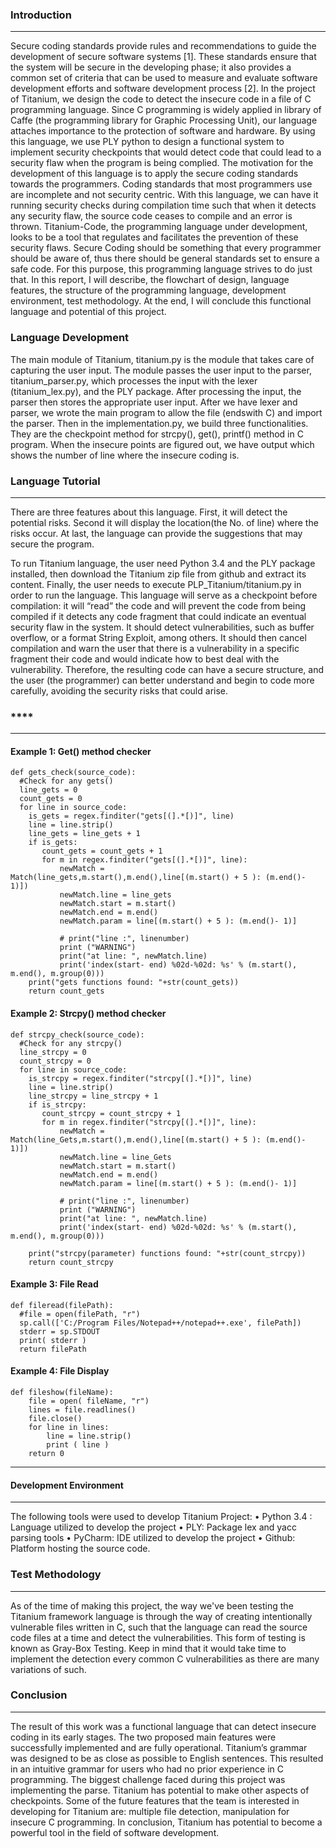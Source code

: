 ### **Introduction**
---
 Secure coding standards provide rules and recommendations to guide the development of secure software systems [1]. These standards ensure that the system will be secure in the developing phase; it also provides a common set of criteria that can be used to measure and evaluate software development efforts and software development process [2]. In the project of Titanium, we design the code to detect the insecure code in a file of C programming language. Since C programming is widely applied in library of Caffe (the programming library for Graphic Processing Unit), our language attaches importance to the protection of software and hardware. By using this language, we use PLY python to design a functional system to implement security checkpoints that would detect code that could lead to a security flaw when the program is being complied.
The motivation for the development of this language is to apply the secure coding standards towards the programmers. Coding standards that most programmers use are incomplete and not security centric. With this language, we can have it running security checks during compilation time such that when it detects any security flaw, the source code ceases to compile and an error is thrown. 
Titanium-Code, the programming language under development, looks to be a tool that regulates and facilitates the prevention of these security flaws. Secure Coding should be something that every programmer should be aware of, thus there should be general standards set to ensure a safe code. For this purpose, this programming language strives to do just that. 
In this report, I will describe, the flowchart of design, language features, the structure of the programming language, development environment, test methodology. At the end, I will conclude this functional language and potential of this project. 

### **Language Development**
The main module of Titanium, titanium.py is the module that takes care of capturing the user input. 
The module passes the user input to the parser, titanium_parser.py, which processes the input with the lexer (titanium_lex.py), and the PLY package. 
After processing the input, the parser then stores the appropriate user input. After we have lexer and parser, we wrote the main program to allow the file (endswith C) and import the parser. 
Then in the implementation.py, we build three functionalities. 
They are the checkpoint method for strcpy(), get(), printf() method in C program. 
When the insecure points are figured out, we have output which shows the number of line where the insecure coding is.

### **Language Tutorial**
---
There are three features about this language. First, it will detect the potential risks. Second it will 
display the location(the No. of line) where the risks occur. At last, the language can provide the 
suggestions that may secure the program. 

To run Titanium language, the user need Python 3.4 and the PLY package installed, then download the Titanium zip file from github and extract its content. Finally, the user needs to execute PLP_Titanium/titanium.py in order to run the language. 
	This language will serve as a checkpoint before compilation: it will “read” the code and will prevent the code from being compiled if it detects any code fragment that could indicate an eventual security flaw in the system. It should detect vulnerabilities, such as buffer overflow, or a format String Exploit, among others. It should then cancel compilation and warn the user that there is a vulnerability in a specific fragment their code and would indicate how to best deal with the vulnerability. Therefore, the resulting code can have a secure structure, and the user (the programmer) can better understand and begin to code more carefully, avoiding the security risks that could arise.
 

### ****
---
#### Example 1: Get() method checker
```
def gets_check(source_code):
  #Check for any gets()
  line_gets = 0
  count_gets = 0
  for line in source_code:
    is_gets = regex.finditer("gets[(].*[)]", line)
    line = line.strip()
    line_gets = line_gets + 1
    if is_gets:
       count_gets = count_gets + 1
       for m in regex.finditer("gets[(].*[)]", line):
           newMatch = Match(line_gets,m.start(),m.end(),line[(m.start() + 5 ): (m.end()- 1)])
           newMatch.line = line_gets
           newMatch.start = m.start()
           newMatch.end = m.end()
           newMatch.param = line[(m.start() + 5 ): (m.end()- 1)]

           # print("line :", linenumber)
           print ("WARNING")
           print("at line: ", newMatch.line)
           print('index(start- end) %02d-%02d: %s' % (m.start(), m.end(), m.group(0)))
    print("gets functions found: "+str(count_gets))
    return count_gets
```
#### Example 2: Strcpy() method checker
```
def strcpy_check(source_code):
  #Check for any strcpy()
  line_strcpy = 0
  count_strcpy = 0
  for line in source_code:
    is_strcpy = regex.finditer("strcpy[(].*[)]", line)
    line = line.strip()
    line_strcpy = line_strcpy + 1
    if is_strcpy:
       count_strcpy = count_strcpy + 1
       for m in regex.finditer("strcpy[(].*[)]", line):
           newMatch = Match(line_Gets,m.start(),m.end(),line[(m.start() + 5 ): (m.end()- 1)])
           newMatch.line = line_Gets
           newMatch.start = m.start()
           newMatch.end = m.end()
           newMatch.param = line[(m.start() + 5 ): (m.end()- 1)]

           # print("line :", linenumber)
           print ("WARNING")
           print("at line: ", newMatch.line)
           print('index(start- end) %02d-%02d: %s' % (m.start(), m.end(), m.group(0)))

    print("strcpy(parameter) functions found: "+str(count_strcpy))
    return count_strcpy
```

#### Example 3: File Read
```
def fileread(filePath):
  #file = open(filePath, "r")
  sp.call(['C:/Program Files/Notepad++/notepad++.exe', filePath])
  stderr = sp.STDOUT
  print( stderr )
  return filePath
```

#### Example 4: File Display
```
def fileshow(fileName):
    file = open( fileName, "r")
    lines = file.readlines()
    file.close()
    for line in lines:
        line = line.strip()
        print ( line )
    return 0
```

---
#### **Development Environment**
---
The following tools were used to develop Titanium Project:
• Python 3.4 : Language utilized to develop the project
• PLY: Package lex and yacc parsing tools
• PyCharm: IDE utilized to develop the project
• Github: Platform hosting the source code.


### **Test Methodology**
---
As of the time of making this project, the way we've been testing the Titanium framework language is through the way of creating intentionally vulnerable files written in C, such that the language can read the source code files at a time and detect the vulnerabilities. This form of testing is known as Gray-Box Testing.  Keep in mind that it would take time to implement the detection every common C vulnerabilities as there are many variations of such.


### **Conclusion**
---
The result of this work was a functional language that can detect insecure coding in its early stages. The two proposed main features were successfully implemented and are fully operational. Titanium’s grammar was designed to be as close as possible to English sentences. This resulted in an intuitive grammar for users who had no prior experience in C programming. The biggest challenge faced during this project was implementing the parse. 
Titanium has potential to make other aspects of checkpoints. Some of the future features that the team is interested in developing for Titanium are: multiple file detection, manipulation for insecure C programming. In conclusion, Titanium has potential to become a powerful tool in the field of software development.
